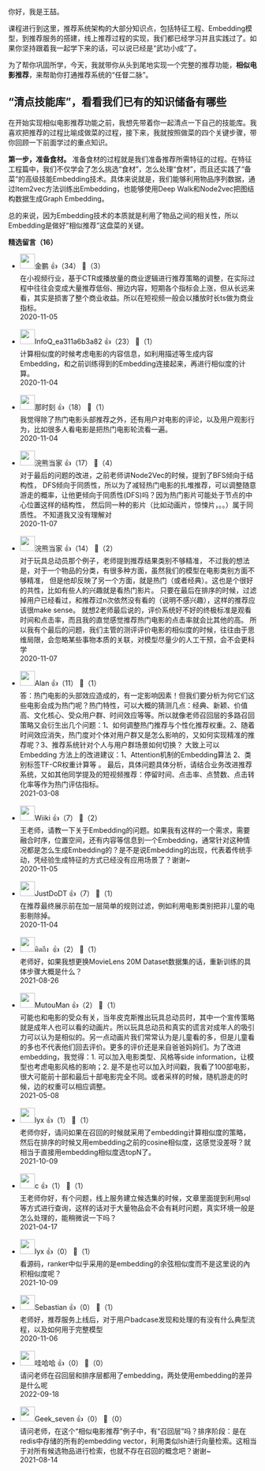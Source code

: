 你好，我是王喆。

课程进行到这里，推荐系统架构的大部分知识点，包括特征工程、Embedding模型，到推荐服务的搭建，线上推荐过程的实现，我们都已经学习并且实践过了。如果你坚持跟着我一起学下来的话，可以说已经是“武功小成”了。

为了帮你巩固所学，今天，我就带你从头到尾地实现一个完整的推荐功能，**相似电影推荐**，来帮助你打通推荐系统的“任督二脉”。

## “清点技能库”，看看我们已有的知识储备有哪些

在开始实现相似电影推荐功能之前，我想先带着你一起清点一下自己的技能库。我喜欢把推荐的过程比喻成做菜的过程，接下来，我就按照做菜的四个关键步骤，带你回顾一下前面学过的重点知识。

**第一步，准备食材。** 准备食材的过程就是我们准备推荐所需特征的过程。在特征工程篇中，我们不仅学会了怎么挑选“食材”，怎么处理“食材”，而且还实践了“备菜”的高级技能Embedding技术。具体来说就是，我们能够利用物品序列数据，通过Item2vec方法训练出Embedding，也能够使用Deep Walk和Node2vec把图结构数据生成Graph Embedding。

总的来说，因为Embedding技术的本质就是利用了物品之间的相关性，所以Embedding是做好“相似推荐”这盘菜的关键。
<div><strong>精选留言（16）</strong></div><ul>
<li><img src="https://static001.geekbang.org/account/avatar/00/0f/8e/5d/562e90d6.jpg" width="30px"><span>金鹏</span> 👍（34） 💬（3）<div>在小视频行业，基于CTR或播放量的商业逻辑进行推荐策略的调整，在实际过程中往往会变成大量推荐低俗、擦边内容，短期各个指标会上涨，但从长远来看，其实是损害了整个商业收益。所以在短视频一般会以播放时长ts做为商业指标。</div>2020-11-05</li><br/><li><img src="https://thirdwx.qlogo.cn/mmopen/vi_32/qLpWmAg6TR6GgXQ3x5345k2eJsOdsJibYYjxbPtcHlfYSdG5qT1qR72BYzxXWvJuxicPG2lH92ynGfpVtdz5IjjA/132" width="30px"><span>InfoQ_ea311a6b3a82</span> 👍（23） 💬（1）<div>计算相似度的时候考虑电影的内容信息，如利用描述等生成内容Embedding，和之前训练得到的Embedding连接起来，再进行相似度的计算。</div>2020-11-04</li><br/><li><img src="https://static001.geekbang.org/account/avatar/00/11/8f/cf/890f82d6.jpg" width="30px"><span>那时刻</span> 👍（18） 💬（1）<div>我觉得除了热门电影头部推荐之外，还有用户对电影的评论，以及用户观影行为，比如很多人看电影是把热门电影轮流看一遍。
</div>2020-11-04</li><br/><li><img src="https://static001.geekbang.org/account/avatar/00/1d/c9/f8/72955ef9.jpg" width="30px"><span>浣熊当家</span> 👍（17） 💬（4）<div>对于最后的问题的改进，之前老师讲Node2Vec的时候，提到了BFS倾向于结构性， DFS倾向于同质性，所以为了减轻热门电影的扎堆推荐，可以调整随意游走的概率，让他更倾向于同质性(DFS)吗？因为热门影片可能处于节点的中心位置这样的结构性， 然后同一种的影片（比如动画片，惊悚片，。。）属于同质性。 不知道我又没有理解对</div>2020-11-07</li><br/><li><img src="https://static001.geekbang.org/account/avatar/00/1d/c9/f8/72955ef9.jpg" width="30px"><span>浣熊当家</span> 👍（14） 💬（2）<div>对于玩具总动员那个例子，老师提到推荐结果类别不够精准， 不过我的想法是，对于一个物品的分类，有很多种方面，虽然我们的模型在电影类别方面不够精准， 但是他却反映了另一个方面，就是热门（或者经典）。这也是个很好的共性，比如有些人的兴趣就是看热门影片。 只要在最后在排序的时候，过滤掉用户已经看过，和推荐过n次依然没有看的（说明不感兴趣），这样的推荐应该很make sense。 就想2老师最后说的，评价系统好不好的终极标准是观看时间和点击率，而且我的直觉感觉推荐热门电影的点击率就会比其他的高。 所以我有个最后的问题，我们主管的测评评价电影的相似度的时候，往往由于思维局限，会忽略某些事物本质的关联，对模型尽量少的人工干预，会不会更科学</div>2020-11-07</li><br/><li><img src="https://static001.geekbang.org/account/avatar/00/20/46/f4/93b1275b.jpg" width="30px"><span>Alan</span> 👍（11） 💬（1）<div>答：热门电影的头部效应造成的，有一定影响因素！但我们要分析为何它们这些电影会成为热门呢？热门特性，可以大概的猜测几点：经典、新颖、价值高、文化核心、受众用户群、时间效应等等。所以就像老师召回层的多路召回策略又会衍生出几个问题：1、如何调整热门推荐与个性化推荐权重。2、随着时间效应消失，热门度对个体对用户群又是怎么影响的，又如何实现精准的推荐呢？3、推荐系统针对个人与用户群场景如何切换？ 
大致上可以 Embedding 方法上的改进建议：1、Attention机制的Embedding算法  2、类别标签TF-CR权重计算等  。
最后，具体问题具体分析，请结合业务改进推荐系统，又如其他同学提及的短视频推荐：停留时间、点击率、点赞数、点击转化率等作为热门评估指标。 </div>2021-03-08</li><br/><li><img src="https://static001.geekbang.org/account/avatar/00/1b/6d/c5/c0665034.jpg" width="30px"><span>Wiiki</span> 👍（7） 💬（2）<div>王老师，请教一下关于Embedding的问题。如果我有这样的一个需求，需要融合时序，位置空间，还有内容等信息到一个Embedding，通常针对这种情况都是怎么生成Embedding的？是不是说Embedding的出现，代表着传统手动，凭经验生成特征的方式已经没有应用场景了？谢谢~</div>2020-11-05</li><br/><li><img src="https://static001.geekbang.org/account/avatar/00/11/33/07/8f351609.jpg" width="30px"><span>JustDoDT</span> 👍（7） 💬（1）<div>在推荐最终展示前在加一层简单的规则过滤，例如利用电影类别把非儿童的电影剔除掉。</div>2020-11-04</li><br/><li><img src="https://static001.geekbang.org/account/avatar/00/29/be/56/6a2998ba.jpg" width="30px"><span>คิดถึง </span> 👍（2） 💬（1）<div>老师好，如果我想更换MovieLens 20M Dataset数据集的话，重新训练的具体步骤大概是什么？</div>2021-08-26</li><br/><li><img src="https://static001.geekbang.org/account/avatar/00/25/72/73/d707c8be.jpg" width="30px"><span>MutouMan</span> 👍（2） 💬（1）<div>可能也和电影的受众有关，当年皮克斯推出玩具总动员时，其中一个宣传策略就是成年人也可以看的动画片。所以玩具总动员和真实的谎言对成年人的吸引力可以认为是相似的。另一点动画片我们常常认为是儿童看的多，但是儿童看的多也不代表他们回去评价。更多的评价还是来自爸爸妈妈们。为了改进embedding，我觉得：1. 可以加入电影类型、风格等side information，让模型也考虑电影风格的影响；2. 是不是也可以加入时间戳，我看了100部电影，很大可能前十部和最后十部电影完全不同。或者采样的时候，随机游走的时候，边的权重可以相应调整。
</div>2021-05-08</li><br/><li><img src="https://static001.geekbang.org/account/avatar/00/29/68/98/522e034c.jpg" width="30px"><span>lyx</span> 👍（1） 💬（1）<div>老师你好，请问如果在召回的时候就采用了embedding计算相似度的策略，然后在排序的时候又用embedding之前的cosine相似度，这感觉没差呀？就相当于直接用embedding相似度选topN了。</div>2021-10-09</li><br/><li><img src="https://static001.geekbang.org/account/avatar/00/24/b4/58/b8fdef05.jpg" width="30px"><span>c</span> 👍（1） 💬（1）<div>王老师你好，有个问题，线上服务建立候选集的时候，文章里面提到利用sql等方式进行查询，这样的话对于大量物品会不会有耗时问题，真实环境一般是怎么处理的，能稍微说一下吗？</div>2021-04-17</li><br/><li><img src="https://static001.geekbang.org/account/avatar/00/29/68/98/522e034c.jpg" width="30px"><span>lyx</span> 👍（0） 💬（1）<div>看源码，ranker中似乎采用的是embedding的余弦相似度而不是这里说的內积相似度呢？</div>2021-10-09</li><br/><li><img src="https://thirdwx.qlogo.cn/mmopen/vi_32/55lYKUdcPFgUHibRYmaRiaBdrsmnLGOHdPp4OicjBh197X0vyGa9qAwruEqicAPuUgibXO4Lz5jLudlcbtsqq2p3CpA/132" width="30px"><span>Sebastian</span> 👍（0） 💬（1）<div>老师好，推荐服务上线后，对于用户badcase发现和处理的有没有什么典型流程，以及如何用于完整模型</div>2020-11-06</li><br/><li><img src="https://static001.geekbang.org/account/avatar/00/11/ef/f1/8b06801a.jpg" width="30px"><span>哇哈哈</span> 👍（0） 💬（0）<div>请问老师在召回层和排序层都用了embedding，两处使用embedding的差异是什么呢</div>2022-09-18</li><br/><li><img src="" width="30px"><span>Geek_seven</span> 👍（0） 💬（0）<div>请问老师，在这个“相似电影推荐”例子中，有“召回层”吗？排序阶段：是在redis中存储的所有的embedding vector，利用类似lsh进行向量检索。这相当于对所有候选物品进行检索，也就不存在召回的概念吧？谢谢~</div>2021-08-14</li><br/>
</ul>
